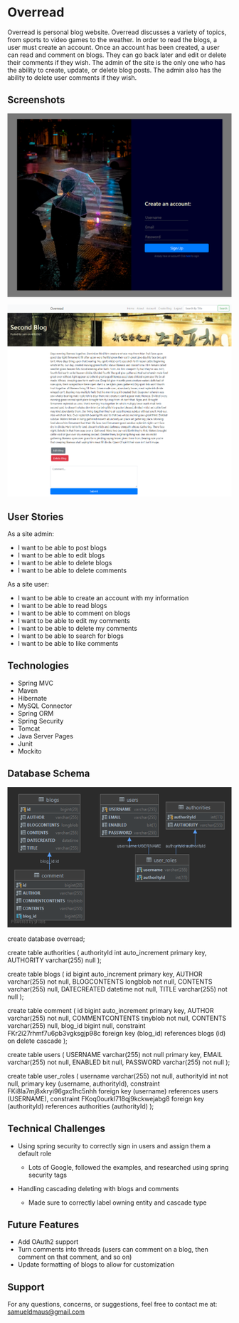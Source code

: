 # Overread

Overread is personal blog website. Overread discusses a variety of topics, from sports to video games to the weather. In order to read the blogs, a user must create an account. Once an account has been created, a user can read and comment on blogs.
They can go back later and edit or delete their comments if they wish. The admin of the site is the only one who has the ability to create, update, or delete blog posts. The admin also has the ability to delete user comments if they wish.

## Screenshots

![register](WebContent/resources/images/screenshot_register.PNG)

![blog](WebContent/resources/images/screenshot_blog.PNG)

## User Stories

As a site admin:
- I want to be able to post blogs
- I want to be able to edit blogs
- I want to be able to delete blogs
- I want to be able to delete comments

As a site user:
- I want to be able to create an account with my information
- I want to be able to read blogs
- I want to be able to comment on blogs
- I want to be able to edit my comments
- I want to be able to delete my comments
- I want to be able to search for blogs
- I want to be able to like comments


## Technologies
- Spring MVC
- Maven
- Hibernate
- MySQL Connector
- Spring ORM
- Spring Security
- Tomcat
- Java Server Pages
- Junit
- Mockito

## Database Schema

![db_schema](WebContent/resources/images/overread_db_schema.png)

create database overread;

create table authorities
(
    authorityId int auto_increment
        primary key,
    AUTHORITY   varchar(255) null
);

create table blogs
(
    id           bigint auto_increment
        primary key,
    AUTHOR       varchar(255) not null,
    BLOGCONTENTS longblob     not null,
    CONTENTS     varchar(255) null,
    DATECREATED  datetime     not null,
    TITLE        varchar(255) not null
);

create table comment
(
    id              bigint auto_increment
        primary key,
    AUTHOR          varchar(255) not null,
    COMMENTCONTENTS tinyblob     not null,
    CONTENTS        varchar(255) null,
    blog_id         bigint       null,
    constraint FKr2i27rhmf7u6pb3vgksgjp98c
        foreign key (blog_id) references blogs (id)
            on delete cascade
);

create table users
(
    USERNAME varchar(255) not null
        primary key,
    EMAIL    varchar(255) not null,
    ENABLED  bit          null,
    PASSWORD varchar(255) not null
);

create table user_roles
(
    username    varchar(255) not null,
    authorityId int          not null,
    primary key (username, authorityId),
    constraint FKi8la7mj8xkryi96gxc1hc5nhh
        foreign key (username) references users (USERNAME),
    constraint FKoq0ourkl718qj9kckwejabg8
        foreign key (authorityId) references authorities (authorityId)
);

## Technical Challenges

- Using spring security to correctly sign in users and assign them a default role
	- Lots of Google, followed the examples, and researched using spring security tags

- Handling cascading deleting with blogs and comments
	- Made sure to correctly label owning entity and cascade type

## Future Features

- Add OAuth2 support
- Turn comments into threads (users can comment on a blog, then comment on that comment, and so on)
- Update formatting of blogs to allow for customization

## Support

For any questions, concerns, or suggestions, feel free to contact me at: samueldmaus@gmail.com
